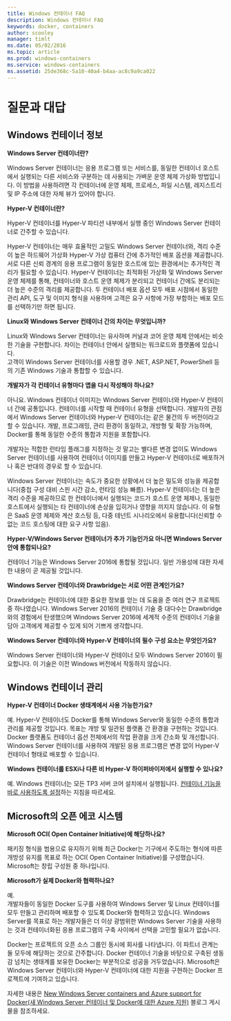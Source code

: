 ```yaml
---
title: Windows 컨테이너 FAQ
description: Windows 컨테이너 FAQ
keywords: docker, containers
author: scooley
manager: timlt
ms.date: 05/02/2016
ms.topic: article
ms.prod: windows-containers
ms.service: windows-containers
ms.assetid: 25de368c-5a10-40a4-b4aa-ac8c9a9ca022
---
```


# 질문과 대답

## Windows 컨테이너 정보

**Windows Server 컨테이너란?**

Windows Server 컨테이너는 응용 프로그램 또는 서비스를, 동일한 컨테이너 호스트에서 실행되는 다른 서비스와 구분하는 데 사용되는 가벼운 운영 체제 가상화 방법입니다. 이 방법을 사용하려면 각 컨테이너에 운영 체제, 프로세스, 파일 시스템, 레지스트리 및 IP 주소에 대한 자체 뷰가 있어야 합니다.  

**Hyper-V 컨테이너란?**

Hyper-V 컨테이너를 Hyper-V 파티션 내부에서 실행 중인 Windows Server 컨테이너로 간주할 수 있습니다.

Hyper-V 컨테이너는 매우 효율적인 고밀도 Windows Server 컨테이너와, 격리 수준이 높은 하드웨어 가상화 Hyper-V 가상 컴퓨터 간에 추가적인 배포 옵션을 제공합니다. 서로 다른 신뢰 경계의 응용 프로그램이 동일한 호스트에 있는 환경에서는 추가적인 격리가 필요할 수 있습니다. Hyper-V 컨테이너는 최적화된 가상화 및 Windows Server 운영 체제를 통해, 컨테이너와 호스트 운영 체제가 분리되고 컨테이너 간에도 분리되는 더 높은 수준의 격리를 제공합니다. 두 컨테이너 배포 옵션 모두 배포 시점에서 동일한 관리 API, 도구 및 이미지 형식을 사용하며 고객은 요구 사항에 가장 부합하는 배포 모드를 선택하기만 하면 됩니다.

**Linux와 Windows Server 컨테이너 간의 차이는 무엇입니까?**

Linux와 Windows Server 컨테이너는 유사하며 커널과 코어 운영 체제 안에서는 비슷한 기술을 구현합니다. 차이는 컨테이너 안에서 실행되는 워크로드와 플랫폼에 있습니다.  
고객이 Windows Server 컨테이너를 사용할 경우 .NET, ASP.NET, PowerShell 등의 기존 Windows 기술과 통합할 수 있습니다.

**개발자가 각 컨테이너 유형마다 앱을 다시 작성해야 하나요?**

아니요. Windows 컨테이너 이미지는 Windows Server 컨테이너와 Hyper-V 컨테이너 간에 공통입니다. 컨테이너를 시작할 때 컨테이너 유형을 선택합니다. 개발자의 관점에서 Windows Server 컨테이너와 Hyper-V 컨테이너는 같은 물건의 두 버전이라고 할 수 있습니다.  개발, 프로그래밍, 관리 환경이 동일하고, 개방형 및 확장 가능하며, Docker를 통해 동일한 수준의 통합과 지원을 포함합니다. 

개발자는 적합한 런타임 플래그를 지정하는 것 말고는 별다른 변경 없이도 Windows Server 컨테이너를 사용하여 컨테이너 이미지를 만들고 Hyper-V 컨테이너로 배포하거나 혹은 반대의 경우로 할 수 있습니다.

Windows Server 컨테이너는 속도가 중요한 상황에서 더 높은 밀도와 성능을 제공합니다(중첩 구성 대비 스핀 시간 감소, 런타임 성능 빠름). Hyper-V 컨테이너는 더 높은 격리 수준을 제공하므로 한 컨테이너에서 실행되는 코드가 호스트 운영 체제나, 동일한 호스트에서 실행되는 타 컨테이너에 손상을 입히거나 영향을 끼지지 않습니다. 이 유형은 SaaS 운영 체제와 계산 호스팅 등, 다중 테넌트 시나리오에서 유용합니다(신뢰할 수 없는 코드 호스팅에 대한 요구 사항 있음).

**Hyper-V/Windows Server 컨테이너가 추가 기능인가요 아니면 Windows Server 안에 통합되나요?**

컨테이너 기능은 Windows Server 2016에 통합될 것입니다. 일반 가용성에 대한 자세한 내용이 곧 제공될 것입니다.  

**Windows Server 컨테이너와 Drawbridge는 서로 어떤 관계인가요?**

Drawbridge는 컨테이너에 대한 중요한 정보를 얻는 데 도움을 준 여러 연구 프로젝트 중 하나였습니다.  Windows Server 2016의 컨테이너 기술 중 대다수는 Drawbridge와의 경험에서 탄생했으며 Windows Server 2016에 세계적 수준의 컨테이너 기술을 담아 고객에게 제공할 수 있게 되어 기쁘게 생각합니다.

**Windows Server 컨테이너와 Hyper-V 컨테이너의 필수 구성 요소는 무엇인가요?**

Windows Server 컨테이너와 Hyper-V 컨테이너 모두 Windows Server 2016이 필요합니다. 이 기술은 이전 Windows 버전에서 작동하지 않습니다.


## Windows 컨테이너 관리

**Hyper-V 컨테이너 Docker 생태계에서 사용 가능한가요?**

예. Hyper-V 컨테이너도 Docker를 통해 Windows Server와 동일한 수준의 통합과 관리를 제공할 것입니다.  목표는 개방 및 일관된 플랫폼 간 환경을 구현하는 것입니다.   
Docker 플랫폼도 컨테이너 옵션 전체에서의 작업 환경을 크게 간소화 및 개선합니다. Windows Server 컨테이너를 사용하여 개발된 응용 프로그램은 변경 없이 Hyper-V 컨테이너 형태로 배포할 수 있습니다.


**Windows 컨테이너를 ESXi나 다른 비 Hyper-V 하이퍼바이저에서 실행할 수 있나요?**

예. Windows 컨테이너는 모든 TP3 서버 코어 설치에서 실행됩니다.  [컨테이너 기능을 바로 사용하도록 설정](../quick_start/inplace_setup.md)하는 지침을 따르세요.

## Microsoft의 오픈 에코 시스템

**Microsoft OCI( Open Container Initiative)에 해당하나요?**

패키징 형식을 범용으로 유지하기 위해 최근 Docker는 기구에서 주도하는 형식에 따른 개방성 유지를 목표로 하는 OCI( Open Container Initiative)를 구성했습니다. Microsoft는 창립 구성원 중 하나입니다.

**Microsoft가 실제 Docker와 협력하나요?**

예.  
개발자들이 동일한 Docker 도구를 사용하여 Windows Server 및 Linux 컨테이너를 모두 만들고 관리하며 배포할 수 있도록 Docker와 협력하고 있습니다. Windows Server를 목표로 하는 개발자들은 더 이상 광범위한 Windows Server 기술을 사용하는 것과 컨테이너화된 응용 프로그램의 구축 사이에서 선택을 고민할 필요가 없습니다.  

Docker는 프로젝트의 오픈 소스 그룹인 동시에 회사를 나타냅니다. 이 파트너 관계는 둘 모두에 해당하는 것으로 간주합니다. Docker 컨테이너 기술을 바탕으로 구축된 생동감 넘치는 생태계를 보유한 Docker는 부분적으로 성공을 거두었습니다.  Microsoft은 Windows Server 컨테이너와 Hyper-V 컨테이너에 대한 지원을 구현하는 Docker 프로젝트에 기여하고 있습니다.  

자세한 내용은 [New Windows Server containers and Azure support for Docker(새 Windows Server 컨테이너 및 Docker에 대한 Azure 지원)](http://azure.microsoft.com/blog/2014/10/15/new-windows-server-containers-and-azure-support-for-docker/?WT.mc_id=Blog_ServerCloud_Announce_TTD) 블로그 게시물을 참조하세요.


<!--HONumber=May16_HO3-->


